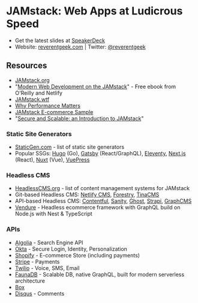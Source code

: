 # JAMstack: Web Apps at Ludicrous Speed

* Get the latest slides at [SpeakerDeck](https://speakerdeck.com/reverentgeek)
* Website: [reverentgeek.com](https://reverentgeek.com) | Twitter: [@reverentgeek](https://twitter.com/reverentgeek)

## Resources

* [JAMstack.org](https://jamstack.org/)
* "[Modern Web Development on the JAMstack](https://www.netlify.com/oreilly-jamstack/)" - Free ebook from O'Reilly and Netlify
* [JAMstack.wtf](https://jamstack.wtf/)
* [Why Performance Matters](https://developers.google.com/web/fundamentals/performance/why-performance-matters)
* [JAMstack E-commerce Sample](https://github.com/jamstack-cms/jamstack-ecommerce)
* "[Secure and Scalable: an Introduction to JAMstack](https://scotch.io/tutorials/secure-and-scalable-an-introduction-to-jamstack)"


### Static Site Generators

* [StaticGen.com](https://www.staticgen.com/) - list of static site generators
* Popular SSGs: [Hugo](https://gohugo.io/) (Go), [Gatsby](https://www.staticgen.com/gatsby) (React/GraphQL), [Eleventy](https://www.staticgen.com/eleventy), [Next.js](https://www.staticgen.com/next) (React), [Nuxt](https://nuxtjs.org/) (Vue), [VuePress](https://vuepress.vuejs.org/)

### Headless CMS

* [HeadlessCMS.org](https://headlesscms.org/) - list of content management systems for JAMstack
* Git-based Headless CMS: [Netlify CMS](https://www.netlifycms.org/), [Forestry](https://forestry.io/), [TinaCMS](https://tinacms.org/)
* API-based Headless CMS: [Contentful](https://www.contentful.com/), [Sanity](https://www.sanity.io/), [Ghost](https://ghost.org/), [Strapi](https://strapi.io/), [GraphCMS](https://graphcms.com/)
* [Vendure](https://github.com/vendure-ecommerce/vendure) - Headless ecommerce framework with GraphQL build on Node.js with Nest & TypeScript

### APIs

* [Algolia](https://www.algolia.com/) - Search Engine API
* [Okta](https://developer.okta.com) - Secure Login, Identity, Personalization
* [Shopify](https://www.shopify.com/) - E-commerce Store (including payments)
* [Stripe](https://stripe.com/) - Payments
* [Twilio](https://www.twilio.com/) - Voice, SMS, Email
* [FaunaDB](https://fauna.com/) - Scalable DB, native GraphQL, built for modern serverless architecture
* [Box](https://developer.box.com/)
* [Disqus](https://disqus.com/) - Comments

